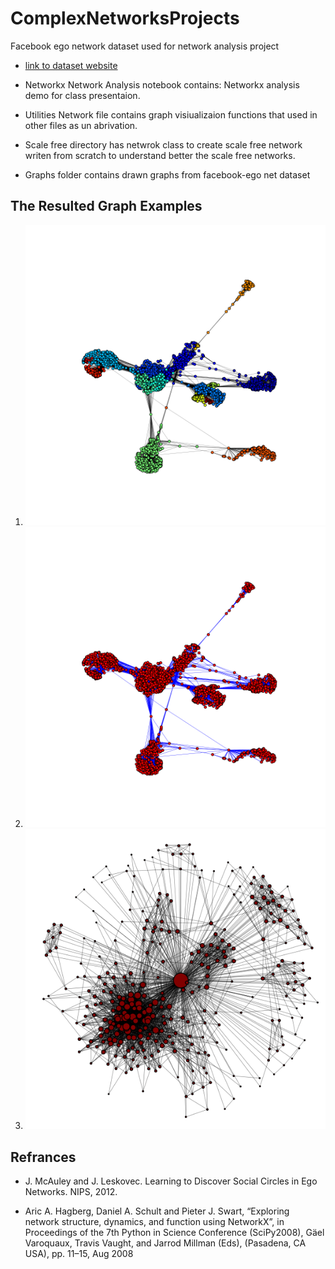 # ComplexNetworksProjects

Facebook ego network dataset used for network analysis project
- [link to dataset website](https://snap.stanford.edu/data/ego-Facebook.html)

- Networkx Network Analysis notebook contains: Networkx analysis demo for class presentaion.

- Utilities Network file contains graph visiualizaion functions that used in other files as un abrivation.

- Scale free directory has netwrok class to create scale free network writen from scratch to understand better the scale free networks.

- Graphs folder contains drawn graphs from facebook-ego net dataset

## The Resulted Graph Examples
1.
	![](/fbNet_community.png)
2.
	![](/fbNet_layout.png)
3.
	![](/graphs/ego_0_net_degree.png)

## Refrances
 
 - J. McAuley and J. Leskovec. Learning to Discover Social Circles in Ego Networks. NIPS, 2012.
 
 - Aric A. Hagberg, Daniel A. Schult and Pieter J. Swart, “Exploring network structure, dynamics, and function using NetworkX”, in Proceedings of the 7th Python in Science Conference (SciPy2008), Gäel Varoquaux, Travis Vaught, and Jarrod Millman (Eds), (Pasadena, CA USA), pp. 11–15, Aug 2008
 